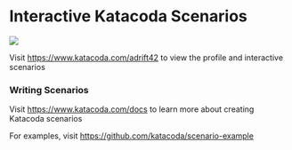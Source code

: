 # Interactive Katacoda Scenarios

[![](http://shields.katacoda.com/katacoda/adrift42/count.svg)](https://www.katacoda.com/adrift42 "Get your profile on Katacoda.com")

Visit https://www.katacoda.com/adrift42 to view the profile and interactive scenarios

### Writing Scenarios
Visit https://www.katacoda.com/docs to learn more about creating Katacoda scenarios

For examples, visit https://github.com/katacoda/scenario-example
